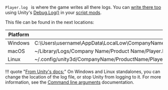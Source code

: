 `Player.log ` is where the game writes all there logs. You can [write there too](/guides/script-mods/debugging/writing-logs) using Unity's [Debug.Log()](https://docs.unity3d.com/ScriptReference/Debug.Log.html) in your [script mods](/assets/dll-asset/).

This file can be found in the next locations:

| Platform | |
| - | - |
| Windows | C:\Users\username\AppData\LocalLow\CompanyName\ProductName\Player.log |
| macOS	| ~/Library/Logs/Company Name/Product Name/Player.log |
| Linux	| ~/.config/unity3d/CompanyName/ProductName/Player.log |

!!! quote "[From Unity's docs:](https://docs.unity3d.com/Manual/LogFiles.html)"
    On Windows and Linux standalones, you can change the location of the log file, or stop Unity from logging to it. For more information, see the [Command line arguments](https://docs.unity3d.com/Manual/CommandLineArguments.html) documentation.